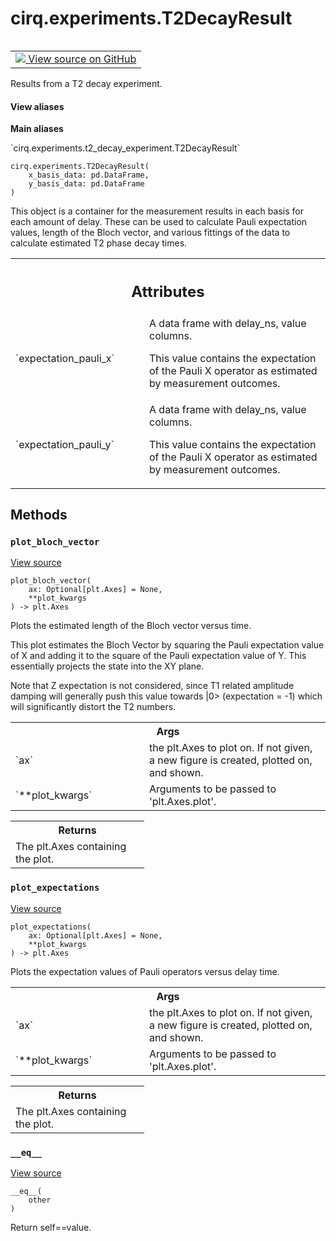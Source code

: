 <div itemscope itemtype="http://developers.google.com/ReferenceObject">
<meta itemprop="name" content="cirq.experiments.T2DecayResult" />
<meta itemprop="path" content="Stable" />
<meta itemprop="property" content="__eq__"/>
<meta itemprop="property" content="__init__"/>
<meta itemprop="property" content="plot_bloch_vector"/>
<meta itemprop="property" content="plot_expectations"/>
</div>

# cirq.experiments.T2DecayResult

<!-- Insert buttons and diff -->

<table class="tfo-notebook-buttons tfo-api" align="left">

<td>
  <a target="_blank" href="https://github.com/quantumlib/cirq/tree/master/cirq/experiments/t2_decay_experiment.py">
    <img src="https://www.tensorflow.org/images/GitHub-Mark-32px.png" />
    View source on GitHub
  </a>
</td>
</table>



Results from a T2 decay experiment.

<section class="expandable">
  <h4 class="showalways">View aliases</h4>
  <p>
<b>Main aliases</b>
<p>`cirq.experiments.t2_decay_experiment.T2DecayResult`</p>
</p>
</section>

<pre class="devsite-click-to-copy prettyprint lang-py tfo-signature-link">
<code>cirq.experiments.T2DecayResult(
    x_basis_data: pd.DataFrame,
    y_basis_data: pd.DataFrame
)
</code></pre>



<!-- Placeholder for "Used in" -->

This object is a container for the measurement results in each basis
for each amount of delay.  These can be used to calculate Pauli
expectation values, length of the Bloch vector, and various fittings of
the data to calculate estimated T2 phase decay times.



<!-- Tabular view -->
 <table class="responsive fixed orange">
<colgroup><col width="214px"><col></colgroup>
<tr><th colspan="2"><h2 class="add-link">Attributes</h2></th></tr>

<tr>
<td>
`expectation_pauli_x`
</td>
<td>
A data frame with delay_ns, value columns.

This value contains the expectation of the Pauli X operator as
estimated by measurement outcomes.
</td>
</tr><tr>
<td>
`expectation_pauli_y`
</td>
<td>
A data frame with delay_ns, value columns.

This value contains the expectation of the Pauli X operator as
estimated by measurement outcomes.
</td>
</tr>
</table>



## Methods

<h3 id="plot_bloch_vector"><code>plot_bloch_vector</code></h3>

<a target="_blank" href="https://github.com/quantumlib/cirq/tree/master/cirq/experiments/t2_decay_experiment.py">View source</a>

<pre class="devsite-click-to-copy prettyprint lang-py tfo-signature-link">
<code>plot_bloch_vector(
    ax: Optional[plt.Axes] = None,
    **plot_kwargs
) -> plt.Axes
</code></pre>

Plots the estimated length of the Bloch vector versus time.

This plot estimates the Bloch Vector by squaring the Pauli expectation
value of X and adding it to the square of the Pauli expectation value of
Y.  This essentially projects the state into the XY plane.

Note that Z expectation is not considered, since T1 related amplitude
damping will generally push this value towards |0>
(expectation <Z> = -1) which will significantly distort the T2 numbers.

<!-- Tabular view -->
 <table class="responsive fixed orange">
<colgroup><col width="214px"><col></colgroup>
<tr><th colspan="2">Args</th></tr>

<tr>
<td>
`ax`
</td>
<td>
the plt.Axes to plot on. If not given, a new figure is created,
plotted on, and shown.
</td>
</tr><tr>
<td>
`**plot_kwargs`
</td>
<td>
Arguments to be passed to 'plt.Axes.plot'.
</td>
</tr>
</table>



<!-- Tabular view -->
 <table class="responsive fixed orange">
<colgroup><col width="214px"><col></colgroup>
<tr><th colspan="2">Returns</th></tr>
<tr class="alt">
<td colspan="2">
The plt.Axes containing the plot.
</td>
</tr>

</table>



<h3 id="plot_expectations"><code>plot_expectations</code></h3>

<a target="_blank" href="https://github.com/quantumlib/cirq/tree/master/cirq/experiments/t2_decay_experiment.py">View source</a>

<pre class="devsite-click-to-copy prettyprint lang-py tfo-signature-link">
<code>plot_expectations(
    ax: Optional[plt.Axes] = None,
    **plot_kwargs
) -> plt.Axes
</code></pre>

Plots the expectation values of Pauli operators versus delay time.


<!-- Tabular view -->
 <table class="responsive fixed orange">
<colgroup><col width="214px"><col></colgroup>
<tr><th colspan="2">Args</th></tr>

<tr>
<td>
`ax`
</td>
<td>
the plt.Axes to plot on. If not given, a new figure is created,
plotted on, and shown.
</td>
</tr><tr>
<td>
`**plot_kwargs`
</td>
<td>
Arguments to be passed to 'plt.Axes.plot'.
</td>
</tr>
</table>



<!-- Tabular view -->
 <table class="responsive fixed orange">
<colgroup><col width="214px"><col></colgroup>
<tr><th colspan="2">Returns</th></tr>
<tr class="alt">
<td colspan="2">
The plt.Axes containing the plot.
</td>
</tr>

</table>



<h3 id="__eq__"><code>__eq__</code></h3>

<a target="_blank" href="https://github.com/quantumlib/cirq/tree/master/cirq/experiments/t2_decay_experiment.py">View source</a>

<pre class="devsite-click-to-copy prettyprint lang-py tfo-signature-link">
<code>__eq__(
    other
)
</code></pre>

Return self==value.




